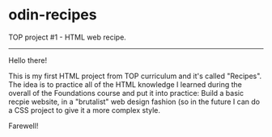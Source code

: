 # odin-recipes
TOP project #1 - HTML web recipe.

---

Hello there! 

This is my first HTML project from TOP curriculum and it's called "Recipes".
The idea is to practice all of the HTML knowledge I learned during the overall of the Foundations course and put it into practice:
Build a basic recpie website, in a "brutalist" web design fashion (so in the future I can do a CSS project to give it a more complex style.

Farewell!
